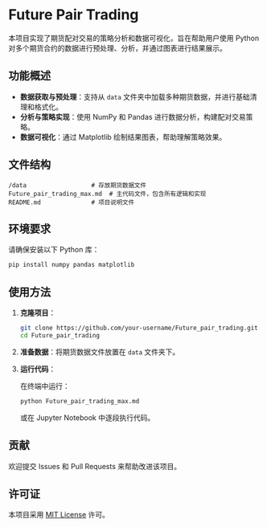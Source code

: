 # Future Pair Trading

本项目实现了期货配对交易的策略分析和数据可视化，旨在帮助用户使用 Python 对多个期货合约的数据进行预处理、分析，并通过图表进行结果展示。

## 功能概述

- **数据获取与预处理**：支持从 `data` 文件夹中加载多种期货数据，并进行基础清理和格式化。
- **分析与策略实现**：使用 NumPy 和 Pandas 进行数据分析，构建配对交易策略。
- **数据可视化**：通过 Matplotlib 绘制结果图表，帮助理解策略效果。

## 文件结构

```
/data                  # 存放期货数据文件
Future_pair_trading_max.md  # 主代码文件，包含所有逻辑和实现
README.md              # 项目说明文件
```

## 环境要求

请确保安装以下 Python 库：

```bash
pip install numpy pandas matplotlib
```

## 使用方法

1. **克隆项目**：

   ```bash
   git clone https://github.com/your-username/Future_pair_trading.git
   cd Future_pair_trading
   ```

2. **准备数据**：将期货数据文件放置在 `data` 文件夹下。

3. **运行代码**：

   在终端中运行：

   ```bash
   python Future_pair_trading_max.md
   ```

   或在 Jupyter Notebook 中逐段执行代码。


## 贡献

欢迎提交 Issues 和 Pull Requests 来帮助改进该项目。

## 许可证

本项目采用 [MIT License](https://opensource.org/licenses/MIT) 许可。

